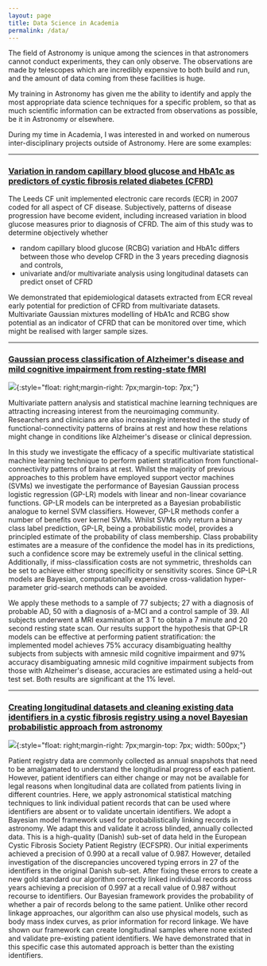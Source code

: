 ```yaml
---
layout: page
title: Data Science in Academia
permalink: /data/
---
```

The field of Astronomy is unique among the sciences in that astronomers cannot conduct experiments, they can only observe. The observations are made by telescopes which are incredibly expensive to both build and run, and the amount of data coming from these facilities is huge.
 
My training in Astronomy has given me the ability to identify and apply the most appropriate data science techniques for a specific problem, so that as much scientific information can be extracted from observations as possible, be it in Astronomy or elsewhere.

During my time in Academia, I was interested in and worked on numerous inter-disciplinary projects outside of Astronomy. Here are some examples:

- - - 


### [Variation in random capillary blood glucose and HbA1c as predictors of cystic fibrosis related diabetes (CFRD)](http://www.cysticfibrosisjournal.com/article/S1569-1993(15)30348-9/pdf)
The Leeds CF unit implemented electronic care records (ECR) in 2007
coded for all aspect of CF disease. Subjectively, patterns of disease progression have
become evident, including increased variation in blood glucose measures prior to
diagnosis of CFRD. The aim of this study was to determine objectively whether

* random capillary blood glucose (RCBG) variation and HbA1c differs between
those who develop CFRD in the 3 years preceding diagnosis and controls,
* univariate and/or multivariate analysis using longitudinal datasets can predict
onset of CFRD

We demonstrated that epidemiological datasets extracted from ECR reveal early potential
for prediction of CFRD from multivariate datasets. Multivariate Gaussian mixtures
modelling of HbA1c and RCBG show potential as an indicator of CFRD that can
be monitored over time, which might be realised with larger sample sizes.

- - -

### [Gaussian process classification of Alzheimer's disease and mild cognitive impairment from resting-state fMRI](https://doi.org/10.1016/j.neuroimage.2015.02.037)

![](../Figures/GP_neuro.jpg){:style="float: right;margin-right: 7px;margin-top: 7px;"}


Multivariate pattern analysis and statistical machine learning techniques are attracting increasing interest from the 
neuroimaging community. Researchers and clinicians are also increasingly interested in the study of 
functional-connectivity patterns of brains at rest and how these relations might change in conditions like Alzheimer's 
disease or clinical depression.
 
In this study we investigate the efficacy of a specific multivariate statistical machine
 learning technique to perform patient stratification from functional-connectivity patterns of brains at rest. Whilst 
 the majority of previous approaches to this problem have employed support vector machines (SVMs) we investigate the 
 performance of Bayesian Gaussian process logistic regression (GP-LR) models with linear and non-linear 
 covariance functions. GP-LR models can be interpreted as a Bayesian probabilistic analogue to kernel SVM classifiers.
  However, GP-LR methods confer a number of benefits over kernel SVMs. Whilst SVMs only return a binary class 
  label prediction, GP-LR, being a probabilistic model, provides a principled estimate of the probability of 
  class membership. Class probability estimates are a measure of the confidence the model has in its predictions, 
  such a confidence score may be extremely useful in the clinical setting. Additionally, if miss-classification costs 
  are not symmetric, thresholds can be set to achieve either strong specificity or sensitivity scores. Since GP-LR models are Bayesian, computationally expensive cross-validation hyper-parameter grid-search methods can 
   be avoided.
    
We apply these methods to a sample of 77 subjects; 27 with a diagnosis of probable AD, 50 with a diagnosis of 
a-MCI and a control sample of 39. All subjects underwent a MRI examination at 3 T to obtain a 7 minute and 20 second 
resting state scan. Our results support the hypothesis that GP-LR models can be effective at performing patient 
stratification: the implemented model achieves 75% accuracy disambiguating healthy subjects from subjects with amnesic 
mild cognitive impairment and 97% accuracy disambiguating amnesic mild cognitive impairment subjects from those with 
Alzheimer's disease, accuracies are estimated using a held-out test set. Both results are significant at the 1% level.


- - -

### [Creating longitudinal datasets and cleaning existing data identifiers in a cystic fibrosis registry using a novel Bayesian probabilistic approach from astronomy](https://journals.plos.org/plosone/article?id=10.1371/journal.pone.0199815)

![](../Figures/Figure1_SED.jpeg){:style="float: right;margin-right: 7px;margin-top: 7px; width: 500px;"}

Patient registry data are commonly collected as annual snapshots that need to be amalgamated to understand the 
longitudinal progress of each patient. However, patient identifiers can either change or may not be available for legal 
reasons when longitudinal data are collated from patients living in different countries. Here, we apply astronomical
 statistical matching techniques to link individual patient records that can be used where identifiers are absent or to
  validate uncertain identifiers. We adopt a Bayesian model framework used for probabilistically linking records in
astronomy. We adapt this and validate it across blinded, annually collected data. This is a high-quality (Danish) 
sub-set of data held in the European Cystic Fibrosis Society Patient Registry (ECFSPR). Our initial experiments achieved
 a precision of 0.990 at a recall value of 0.987. However, detailed investigation of the discrepancies uncovered typing
errors in 27 of the identifiers in the original Danish sub-set. After fixing these errors to create a new gold standard
our algorithm correctly linked individual records across years achieving a precision of 0.997 at a recall value of 0.987
without recourse to identifiers. Our Bayesian framework provides the probability of whether a pair of records belong to
the same patient. Unlike other record linkage approaches, our algorithm can also use physical models, such as body mass
index curves, as prior information for record linkage. We have shown our framework can create longitudinal samples where
none existed and validate pre-existing patient identifiers. We have demonstrated that in this specific case this 
automated approach is better than the existing identifiers.